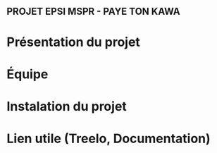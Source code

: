 ## PROJET EPSI MSPR - PAYE TON KAWA

# Présentation du projet

# Équipe

# Instalation du projet

# Lien utile (Treelo, Documentation)
